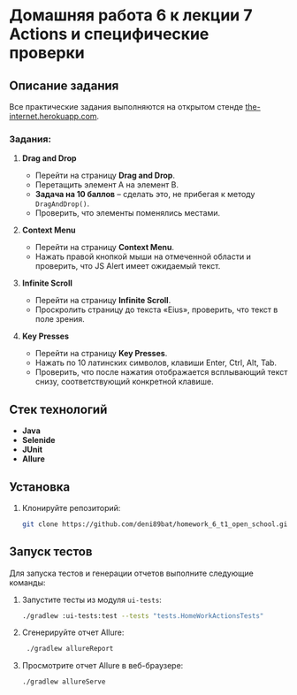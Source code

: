 # Домашняя работа 6 к лекции 7 Actions и специфические проверки

## Описание задания

Все практические задания выполняются на открытом
стенде [the-internet.herokuapp.com](https://the-internet.herokuapp.com/).

### Задания:

1. **Drag and Drop**
    - Перейти на страницу **Drag and Drop**.
    - Перетащить элемент A на элемент B.
    - **Задача на 10 баллов** – сделать это, не прибегая к методу `DragAndDrop()`.
    - Проверить, что элементы поменялись местами.

2. **Context Menu**
    - Перейти на страницу **Context Menu**.
    - Нажать правой кнопкой мыши на отмеченной области и проверить, что JS Alert имеет ожидаемый
      текст.

3. **Infinite Scroll**
    - Перейти на страницу **Infinite Scroll**.
    - Проскролить страницу до текста «Eius», проверить, что текст в поле зрения.

4. **Key Presses**
    - Перейти на страницу **Key Presses**.
    - Нажать по 10 латинских символов, клавиши Enter, Ctrl, Alt, Tab.
    - Проверить, что после нажатия отображается всплывающий текст снизу, соответствующий конкретной
      клавише.

## Стек технологий

- **Java**
- **Selenide**
- **JUnit**
- **Allure**

## Установка

1. Клонируйте репозиторий:
   ```bash
   git clone https://github.com/deni89bat/homework_6_t1_open_school.git 

## Запуск тестов

Для запуска тестов и генерации отчетов выполните следующие команды:

1. Запустите тесты из модуля `ui-tests`:
    ```bash
    ./gradlew :ui-tests:test --tests "tests.HomeWorkActionsTests" 
2. Сгенерируйте отчет Allure:
   ```bash
    ./gradlew allureReport 
3. Просмотрите отчет Allure в веб-браузере:
   ```bash
   ./gradlew allureServe 
